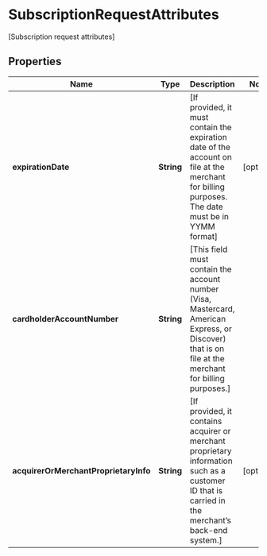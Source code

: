 

# SubscriptionRequestAttributes

[Subscription request attributes]

## Properties

| Name | Type | Description | Notes |
|------------ | ------------- | ------------- | -------------|
|**expirationDate** | **String** | [If provided, it must contain the expiration date of the account on file at the merchant for billing purposes. The date must be in YYMM format] |  [optional] |
|**cardholderAccountNumber** | **String** | [This field must contain the account number (Visa, Mastercard, American Express, or Discover) that is on file at the merchant for billing purposes.] |  |
|**acquirerOrMerchantProprietaryInfo** | **String** | [If provided, it contains acquirer or merchant proprietary information such as a customer ID that is carried in the merchant’s back-end system.] |  [optional] |



